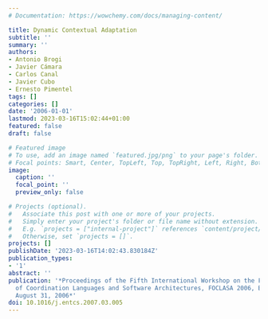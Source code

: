 ```yaml
---
# Documentation: https://wowchemy.com/docs/managing-content/

title: Dynamic Contextual Adaptation
subtitle: ''
summary: ''
authors:
- Antonio Brogi
- Javier Cámara
- Carlos Canal
- Javier Cubo
- Ernesto Pimentel
tags: []
categories: []
date: '2006-01-01'
lastmod: 2023-03-16T15:02:44+01:00
featured: false
draft: false

# Featured image
# To use, add an image named `featured.jpg/png` to your page's folder.
# Focal points: Smart, Center, TopLeft, Top, TopRight, Left, Right, BottomLeft, Bottom, BottomRight.
image:
  caption: ''
  focal_point: ''
  preview_only: false

# Projects (optional).
#   Associate this post with one or more of your projects.
#   Simply enter your project's folder or file name without extension.
#   E.g. `projects = ["internal-project"]` references `content/project/deep-learning/index.md`.
#   Otherwise, set `projects = []`.
projects: []
publishDate: '2023-03-16T14:02:43.830184Z'
publication_types:
- '1'
abstract: ''
publication: '*Proceedings of the Fifth International Workshop on the Foundations
  of Coordination Languages and Software Architectures, FOCLASA 2006, Bonn, Germany,
  August 31, 2006*'
doi: 10.1016/j.entcs.2007.03.005
---
```

